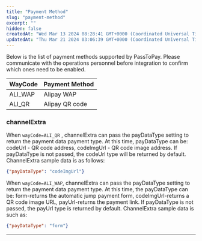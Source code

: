 ```yaml
---
title: "Payment Method"
slug: "payment-method"
excerpt: ""
hidden: false
createdAt: "Wed Mar 13 2024 08:28:41 GMT+0000 (Coordinated Universal Time)"
updatedAt: "Thu Mar 21 2024 03:06:39 GMT+0000 (Coordinated Universal Time)"
---
```

Below is the list of payment methods supported by PassToPay. Please communicate with the operations personnel before integration to confirm which ones need to be enabled.

| WayCode | Payment Method |
| ------- | -------------- |
| ALI_WAP | Alipay WAP     |
| ALI_QR  | Alipay QR code |

### channelExtra

When `wayCode=ALI_QR` , channelExtra can pass the payDataType setting to return the payment data payment type. At this time, payDataType can be: codeUrl - QR code address, codeImgUrl - QR code image address. If payDataType is not passed, the codeUrl type will be returned by default. ChannelExtra sample data is as follows:

```json
{"payDataType": "codeImgUrl"}
```

When `wayCode=ALI_WAP`, channelExtra can pass the payDataType setting to return the payment data payment type. At this time, the payDataType can be: form-returns the automatic jump payment form, codeImgUrl-returns a QR code image URL, payUrl-returns the payment link. If payDataType is not passed, the payUrl type is returned by default. ChannelExtra sample data is such as:

```json
{"payDataType": "form"}
```

***
